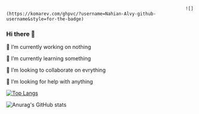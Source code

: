                                                                        ![](https://komarev.com/ghpvc/?username=Nahian-Alvy-github-username&style=for-the-badge)


### Hi there 👋


🔭 I’m currently working on nothing 


🌱 I’m currently learning something


👯 I’m looking to collaborate on evrything


🤔 I’m looking for help with anything


[![Top Langs](https://github-readme-stats.vercel.app/api/top-langs/?username=Nahian-Alvy)](https://github.com/anuraghazra/github-readme-stats)



![Anurag's GitHub stats](https://github-readme-stats.vercel.app/api?username=Nahian-Alvy&theme=onedark&show_icons=true)

